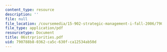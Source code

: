 ```yaml
---
content_type: resource
description: ''
file: null
file_location: /coursemedia/15-902-strategic-management-i-fall-2006/790788b80362ca5c630fca12534ab50d_06strpriorities.pdf
file_type: application/pdf
resourcetype: Document
title: 06strpriorities.pdf
uid: 790788b8-0362-ca5c-630f-ca12534ab50d
---
```

